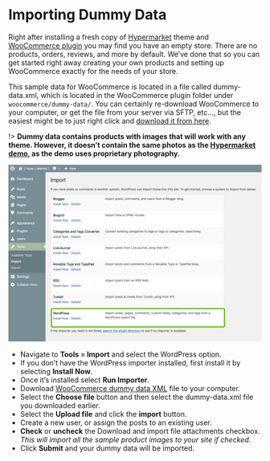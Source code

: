 # Importing Dummy Data

Right after installing a fresh copy of [Hypermarket](https://wordpress.org/themes/hypermarket/) theme and [WooCommerce plugin](https://wordpress.org/plugins/woocommerce/) you may find you have an empty store. There are no products, orders, reviews, and more by default. We’ve done that so you can get started right away creating your own products and setting up WooCommerce exactly for the needs of your store.

This sample data for WooCommerce is located in a file called dummy-data.xml, which is located in the WooCommerce plugin folder under ```woocommerce/dummy-data/```. You can certainly re-download WooCommerce to your computer, or get the file from your server via SFTP, etc…, but the easiest might be to just right click and [download it from here](https://plugins.svn.wordpress.org/woocommerce/tags/3.0.0/dummy-data/dummy-data.xml?dl=1).

!> **Dummy data contains products with images that will work with any theme. However, it doesn’t contain the same photos as the [Hypermarket demo](https://demo.mypreview.one/hypermarket), as the demo uses proprietary photography.**

![Importing WooCommerce Dummy Data](img/import-woocommerce-dummy-data.png)

* Navigate to **Tools** » **Import** and select the WordPress option.
* If you don’t have the WordPress importer installed, first install it by selecting **Install Now**.
* Once it’s installed select **Run Importer**.
* Download [WooCommerce dummy data XML](https://plugins.svn.wordpress.org/woocommerce/tags/3.0.0/dummy-data/dummy-data.xml?dl=1) file to your computer.
* Select the **Choose file** button and then select the dummy-data.xml file you downloaded earlier.
* Select the **Upload file** and click the **import** button.
* Create a new user, or assign the posts to an existing user.
* **Check** or **uncheck** the Download and import file attachments checkbox.<br/>
*This will import all the sample product images to your site if checked.*
* Click **Submit** and your dummy data will be imported.

